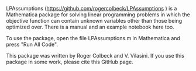 LPAssumptions (https://github.com/rogercolbeck/LPAssumptions ) is a Mathematica package for solving linear programming problems in which the objective function can contain unknown variables other than those being optimized over.  There is a manual and an example notebook here too.

To use the package, open the file LPAssumptions.m in Mathematica and press "Run All Code".

This package was written by Roger Colbeck and V. Vilasini. If you use this package in some work, please cite this GitHub page.
